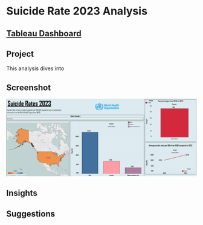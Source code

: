 # Suicide Rate 2023 Analysis

## [Tableau Dashboard](https://public.tableau.com/shared/B728QY66Z?:display_count=n&:origin=viz_share_link)

## **Project**
This analysis dives into 

## **Screenshot**
![image alt](https://github.com/Neel-517/Suicide_Rate_2023_Analysis/blob/0e8f4d26bf9d2fd2740c773c3c065d585d84a336/Screenshot/Dashbroad.png)

## **Insights**


## **Suggestions**
